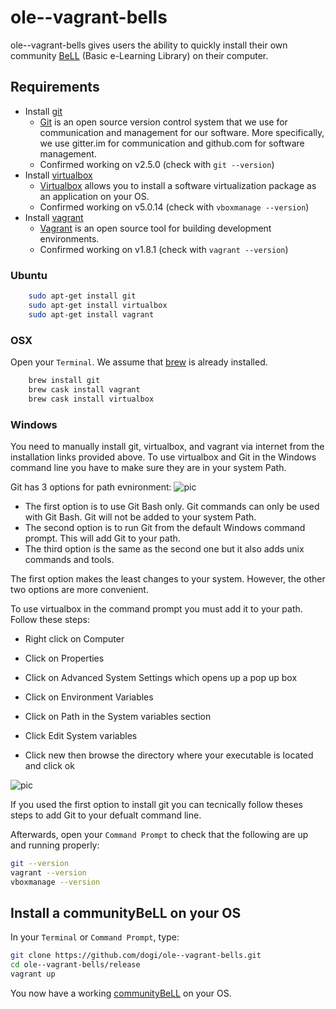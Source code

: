 # ole--vagrant-bells

ole--vagrant-bells gives users the ability to quickly install their own community [BeLL](https://github.com/open-learning-exchange/BeLL-Apps) (Basic e-Learning Library) on their computer. 

## Requirements
- Install [git](https://git-scm.com/downloads)
  - [Git](https://git-scm.com) is an open source version control system that we use for communication and management for our software. More specifically, we use gitter.im for communication and github.com for software management.
  - Confirmed working on v2.5.0 (check with `git --version`)
- Install [virtualbox](https://www.virtualbox.org/wiki/Downloads)
  - [Virtualbox](https://www.virtualbox.org) allows you to install a software virtualization package as an application on your OS. 
  - Confirmed working on v5.0.14 (check with `vboxmanage --version`)
- Install [vagrant](https://www.vagrantup.com/downloads.html)
  - [Vagrant](https://www.vagrantup.com) is an open source tool for building development environments. 
  - Confirmed working on v1.8.1 (check with `vagrant --version`)
 
### Ubuntu
```sh
    sudo apt-get install git
    sudo apt-get install virtualbox
    sudo apt-get install vagrant
```

### OSX
Open your `Terminal`. We assume that [brew](http://brew.sh/) is already installed.
```sh
    brew install git 
    brew cask install vagrant
    brew cask install virtualbox
```

### Windows
You need to manually install git, virtualbox, and vagrant via internet from the installation links provided above. To use virtualbox  and Git in the Windows command line you have to make sure they are in your system Path.

Git has 3 options for path evnironment:
![pic](http://i.stack.imgur.com/5szjG.png)

- The first option is to use Git Bash only. Git commands can only be used with Git Bash. Git will not be added to your system Path.
- The second option is to run Git from the default Windows command prompt. This will add Git to your path.
- The third option is the same as the second one but it also adds unix commands and tools.

The first option makes the least changes to your system. However, the other two options are more convenient.



To use virtualbox in the command prompt you must add it to your path. Follow these steps:

- Right click on Computer

- Click on Properties

- Click on Advanced System Settings which opens up a pop up box

- Click on Environment Variables

- Click on Path in the System variables section

- Click Edit System variables

- Click new then browse the directory where your executable is located and click ok 

![pic](http://open-learning-exchange.github.io/pages/uploads/images/Environment-Variables.PNG)

If you used the first option to install git you can tecnically follow theses steps to add Git to your defualt command line.

Afterwards, open your `Command Prompt` to check that the following are up and running properly:
```sh
git --version
vagrant --version
vboxmanage --version  
```

## Install a communityBeLL on your OS
In your `Terminal` or `Command Prompt`, type:
```sh
git clone https://github.com/dogi/ole--vagrant-bells.git
cd ole--vagrant-bells/release
vagrant up
```

You now have a working [communityBeLL](http://127.0.0.1:5985/apps/_design/bell/MyApp/index.html) on your OS.
